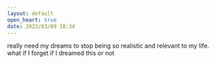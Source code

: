 ```yaml
---
layout: default
open_heart: true
date: 2022/03/09 18:34
---
```


really need my dreams to stop being so realistic and relevant to my life. what if I forget if I dreamed this or not

